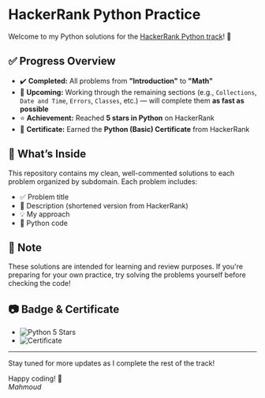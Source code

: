 # HackerRank Python Practice

Welcome to my Python solutions for the [HackerRank Python track](https://www.hackerrank.com/domains/tutorials/10-days-of-python)! 🐍

## ✅ Progress Overview

- ✔️ **Completed:** All problems from **"Introduction"** to **"Math"**
- 🚧 **Upcoming:** Working through the remaining sections (e.g., `Collections`, `Date and Time`, `Errors`, `Classes`, etc.) — will complete them **as fast as possible**
- ⭐ **Achievement:** Reached **5 stars in Python** on HackerRank
- 📜 **Certificate:** Earned the **Python (Basic) Certificate** from HackerRank

## 🧠 What’s Inside

This repository contains my clean, well-commented solutions to each problem organized by subdomain. Each problem includes:
- ✅ Problem title
- 📝 Description (shortened version from HackerRank)
- 💡 My approach
- 📄 Python code

## 📌 Note

These solutions are intended for learning and review purposes. If you're preparing for your own practice, try solving the problems yourself before checking the code!

## 📷 Badge & Certificate

- ![Python 5 Stars](https://img.shields.io/badge/HackerRank-Python_5_Stars-brightgreen?style=flat&logo=hackerrank)
- ![Certificate](https://img.shields.io/badge/Certified-Python_(Basic)-blue?style=flat&logo=hackerrank)

---

Stay tuned for more updates as I complete the rest of the track!

Happy coding! 🚀  
_Mahmoud_
